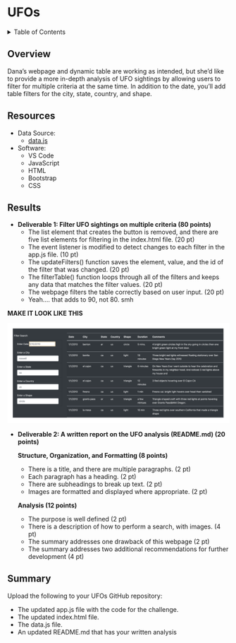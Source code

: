 # UFOs

<details><summary>Table of Contents</summary>
<p>

1. [Overview](https://github.com/catsdata/UFOs#overview)
2. [Resources](https://github.com/catsdata/UFOs#resources)
3. [Results](https://github.com/catsdata/UFOs#results)
4. [Summary](https://github.com/catsdata/UFOs#summary)

</p>
</details>

## Overview

Dana’s webpage and dynamic table are working as intended, but she’d like to provide a more in-depth analysis of UFO sightings by allowing users to filter for multiple criteria at the same time. In addition to the date, you’ll add table filters for the city, state, country, and shape.

## Resources

- Data Source:
  - [data.js](https://github.com/catsdata/UFOs/blob/main/static/js/data.js)
- Software:
  - VS Code
  - JavaScript
  - HTML
  - Bootstrap
  - CSS      

## Results

- **Deliverable 1: Filter UFO sightings on multiple criteria (80 points)**
    - The list element that creates the button is removed, and there are five list elements for filtering in the index.html file. (20 pt)
    - The event listener is modified to detect changes to each filter in the app.js file. (10 pt)
    - The updateFilters() function saves the element, value, and the id of the filter that was changed. (20 pt)
    - The filterTable() function loops through all of the filters and keeps any data that matches the filter values. (20 pt)
    - The webpage filters the table correctly based on user input. (20 pt)
    - Yeah.... that adds to 90, not 80.  smh

**MAKE IT LOOK LIKE THIS**

![sample](https://github.com/catsdata/UFOs/blob/main/static/images/challenge_example.png)

- **Deliverable 2: A written report on the UFO analysis (README.md) (20 points)**
  
    **Structure, Organization, and Formatting (8 points)**
    - There is a title, and there are multiple paragraphs. (2 pt)
    - Each paragraph has a heading. (2 pt)
    - There are subheadings to break up text. (2 pt)
    - Images are formatted and displayed where appropriate. (2 pt)
    
    **Analysis (12 points)**
    - The purpose is well defined (2 pt)
    - There is a description of how to perform a search, with images. (4 pt)
    - The summary addresses one drawback of this webpage (2 pt)
    - The summary addresses two additional recommendations for further development (4 pt)

## Summary

Upload the following to your UFOs GitHub repository:
- The updated app.js file with the code for the challenge.
- The updated index.html file.
- The data.js file.
- An updated README.md that has your written analysis
